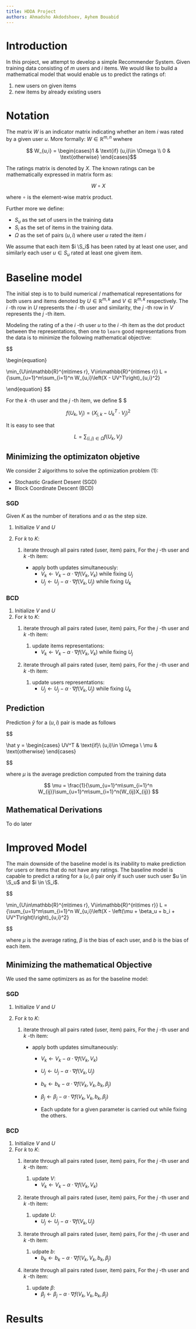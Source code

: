 ```yaml
---
title: HDDA Project
authors: Ahmadsho Akdodshoev, Ayhem Bouabid
---
```


# Introduction
In this project, we attempt to develop a simple Recommender System. Given training data consisting of $m$ users and $i$ items. We would like to build a mathematical model that would enable us to predict the ratings of: 

1. new users on given items
2. new items by already existing users


# Notation
The matrix $W$ is an indicator matrix indicating whether an item $i$ was rated by a given user $u$. More formally: $W \in \mathbb{R}^{m, n}$ wwhere

$$
W_{u,i} = \begin{cases}1 & \text{if} (u,i)\in \Omega \\ 0 & \text{otherwise} \end{cases}$$

The ratings matrix is denoted by $X$. The known ratings can be mathematically expressed in matrix form as: 

$$ 
W \circ X
$$

where $\circ$ is the element-wise matrix product.

Further more we define: 

* $S_u$ as the set of users in the training data
* $S_i$ as the set of items in the training data.
* $\Omega$ as the set of pairs $(u, i)$ where user $u$ rated the item $i$

We assume that each item $i \S_i$ has been rated by at least one user, and similarly each user $u \in S_u$ rated at least one givem item.



# Baseline model

The initial step is to to build numerical / mathematical representations for both users and items denoted by $U \in \mathbb{R}^{m, k}$ and $V \in \mathbb{R}^{m, k}$ respectively. The $i$ -th row in $U$ represents the $i$ -th user and similarity, the $j$ -th row in $V$ represents the $j$ -th item.  

Modeling the rating of a the $i$ -th user $u$ to the $i$ -th item as the dot product between the representations, then one to `learn` good representations from the data is to minimize the following mathematical objective:


$$ 

\begin{equation}

\min_{U\in\mathbb{R}^{m\times r}, V\in\mathbb{R}^{n\times r}} L = {\sum_{u=1}^m\sum_{i=1}^n W_{u,i}\left(X - UV^T\right)_{u,i}^2}

\end{equation}
$$

For the $k$ -th user and the $j$ -th item, we define $ $ 

$$ 
\begin{equation}
f(U_k, V_j) = (X_{j, k} - U_k ^ T \cdot V_j) ^  2
\end{equation}
$$

It is easy to see that 

$$ 
\begin{equation}
L = \sum _ {(i, j) \in \Omega} f(U_k, V_j)
\end{equation}
$$



## Minimizing the optimizaton objetive

We consider 2 algorithms to solve the optimization problem $(1)$:

* Stochastic Gradient Desent (SGD)
* Block Coordinate Descent (BCD)

### SGD
Given $K$ as the number of iterations and $\alpha$ as the step size.

1. Initialize $V$ and $U$

2. For $k$ to $K$:
    1. iterate through all pairs rated (user, item) pairs, For the $j$ -th user and $k$ -th item: 

        * apply both updates simultaneously: 
            - $V_k \gets V_k - \alpha \cdot \nabla f(V_k, V_k)$    while fixing $U_j$
            - $U_j \gets U_j - \alpha \cdot \nabla f(V_k, U_j)$    while fixing $U_k$



### BCD 

1. Initialize $V$ and $U$
2. For $k$ to $K$:
    1. iterate through all pairs rated (user, item) pairs, For the $j$ -th user and $k$ -th item: 
    
        1. update items representations: 
            - $V_k \gets V_k - \alpha \cdot \nabla f(V_k, V_k)$ 
            while fixing $U_j$


    2. iterate through all pairs rated (user, item) pairs, For the $j$ -th user and $k$ -th item:

        1. update users representations: 
            - $U_j \gets U_j - \alpha \cdot \nabla f(V_k, U_j)$ while fixing $U_k$        


## Prediction

Prediction $\hat y$ for a $(u, i)$ pair is made as follows

$$

\hat y = \begin{cases} UV^T & \text{if}\  (u,i)\in \Omega \\ \mu & \text{otherwise} \end{cases}

$$

where $\mu$ is the average prediction computed from the training data 

$$
\mu = \frac{1}{\sum_{u=1}^m\sum_{i=1}^n W_{ij}}\sum_{u=1}^m\sum_{i=1}^n{W_{ij}X_{ij}}
$$


## Mathematical Derivations

To do later


# Improved Model

The main downside of the baseline model is its inability to make prediction for users or items that do not have any ratings. The baseline model is capable to predict a rating for a $(u, i)$ pair only if such user such user $u \in \S_u$ and $i \in \S_i$.

$$

\min_{U\in\mathbb{R}^{m\times r}, V\in\mathbb{R}^{n\times r}} L = {\sum_{u=1}^m\sum_{i=1}^n W_{u,i}\left(X - \left(\mu + \beta_u + b_i +  UV^T\right)\right)_{u,i}^2}

$$

where $\mu$ is the average rating, $\beta$ is the bias of each user, and $b$ is the bias of each item.

## Minimizing the mathematical Objective

We used the same optimizers as as for the baseline model: 

### SGD

1. Initialize $V$ and $U$

2. For $k$ to $K$:
    1. iterate through all pairs rated (user, item) pairs, For the $j$ -th user and $k$ -th item: 

        * apply both updates simultaneously: 
            - $V_k \gets V_k - \alpha \cdot \nabla f(V_k, V_k)$
            - $U_j \gets U_j - \alpha \cdot \nabla f(V_k, U_j)$
            - $b_k \gets b_k - \alpha \cdot \nabla f(V_k, V_k, b_k, \beta_j)$
            - $\beta_j \gets \beta_j - \alpha \cdot \nabla f(V_k, V_k, b_k, \beta_j)$
    
            - Each update for a given parameter is carried out while fixing the others.


### BCD

1. Initialize $V$ and $U$
2. For $k$ to $K$:
    1. iterate through all pairs rated (user, item) pairs, For the $j$ -th user and $k$ -th item: 
    
        1. update $V$: 
            - $V_k \gets V_k - \alpha \cdot \nabla f(V_k, V_k)$ 


    2. iterate through all pairs rated (user, item) pairs, For the $j$ -th user and $k$ -th item:

        1. update $U$: 
            - $U_j \gets U_j - \alpha \cdot \nabla f(V_k, U_j)$ 

    3. iterate through all pairs rated (user, item) pairs, For the $j$ -th user and $k$ -th item:

        1. udpate $b$: 
            - $b_k \gets b_k - \alpha \cdot \nabla f(V_k, V_k, b_k, \beta_j)$
        
    4. iterate through all pairs rated (user, item) pairs, For the $j$ -th user and $k$ -th item:

        1. update $\beta$: 
            - $\beta_j \gets \beta_j - \alpha \cdot \nabla f(V_k, V_k, b_k, \beta_j)$


# Results
